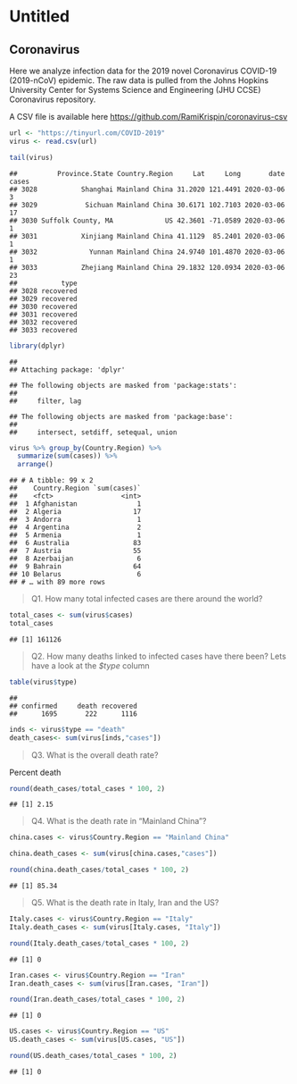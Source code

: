 Untitled
================

## Coronavirus

Here we analyze infection data for the 2019 novel Coronavirus COVID-19
(2019-nCoV) epidemic. The raw data is pulled from the Johns Hopkins
University Center for Systems Science and Engineering (JHU CCSE)
Coronavirus repository.

A CSV file is available here
<https://github.com/RamiKrispin/coronavirus-csv>

``` r
url <- "https://tinyurl.com/COVID-2019"
virus <- read.csv(url)

tail(virus)
```

    ##          Province.State Country.Region     Lat     Long       date cases
    ## 3028           Shanghai Mainland China 31.2020 121.4491 2020-03-06     3
    ## 3029            Sichuan Mainland China 30.6171 102.7103 2020-03-06    17
    ## 3030 Suffolk County, MA             US 42.3601 -71.0589 2020-03-06     1
    ## 3031           Xinjiang Mainland China 41.1129  85.2401 2020-03-06     1
    ## 3032             Yunnan Mainland China 24.9740 101.4870 2020-03-06     1
    ## 3033           Zhejiang Mainland China 29.1832 120.0934 2020-03-06    23
    ##           type
    ## 3028 recovered
    ## 3029 recovered
    ## 3030 recovered
    ## 3031 recovered
    ## 3032 recovered
    ## 3033 recovered

``` r
library(dplyr)
```

    ## 
    ## Attaching package: 'dplyr'

    ## The following objects are masked from 'package:stats':
    ## 
    ##     filter, lag

    ## The following objects are masked from 'package:base':
    ## 
    ##     intersect, setdiff, setequal, union

``` r
virus %>% group_by(Country.Region) %>%
  summarize(sum(cases)) %>%
  arrange()
```

    ## # A tibble: 99 x 2
    ##    Country.Region `sum(cases)`
    ##    <fct>                 <int>
    ##  1 Afghanistan               1
    ##  2 Algeria                  17
    ##  3 Andorra                   1
    ##  4 Argentina                 2
    ##  5 Armenia                   1
    ##  6 Australia                83
    ##  7 Austria                  55
    ##  8 Azerbaijan                6
    ##  9 Bahrain                  64
    ## 10 Belarus                   6
    ## # … with 89 more rows

> Q1. How many total infected cases are there around the world?

``` r
total_cases <- sum(virus$cases)
total_cases
```

    ## [1] 161126

> Q2. How many deaths linked to infected cases have there been? Lets
> have a look at the *$type* column

``` r
table(virus$type)
```

    ## 
    ## confirmed     death recovered 
    ##      1695       222      1116

``` r
inds <- virus$type == "death"
death_cases<- sum(virus[inds,"cases"])
```

> Q3. What is the overall death rate?

Percent death

``` r
round(death_cases/total_cases * 100, 2)
```

    ## [1] 2.15

> Q4. What is the death rate in “Mainland China”?

``` r
china.cases <- virus$Country.Region == "Mainland China"

china.death_cases <- sum(virus[china.cases,"cases"])
```

``` r
round(china.death_cases/total_cases * 100, 2)
```

    ## [1] 85.34

> Q5. What is the death rate in Italy, Iran and the US?

``` r
Italy.cases <- virus$Country.Region == "Italy"
Italy.death_cases <- sum(virus[Italy.cases, "Italy"])
```

``` r
round(Italy.death_cases/total_cases * 100, 2)
```

    ## [1] 0

``` r
Iran.cases <- virus$Country.Region == "Iran"
Iran.death_cases <- sum(virus[Iran.cases, "Iran"])
```

``` r
round(Iran.death_cases/total_cases * 100, 2)
```

    ## [1] 0

``` r
US.cases <- virus$Country.Region == "US"
US.death_cases <- sum(virus[US.cases, "US"])
```

``` r
round(US.death_cases/total_cases * 100, 2)
```

    ## [1] 0
